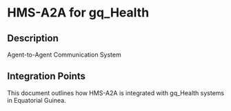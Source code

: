 # HMS-A2A for gq_Health

## Description

Agent-to-Agent Communication System

## Integration Points

This document outlines how HMS-A2A is integrated with gq_Health systems in Equatorial Guinea.
